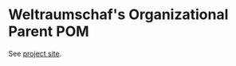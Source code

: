 # Weltraumschaf's Organizational Parent POM

See [project site](http://weltraumschaf.github.io/organization/).
